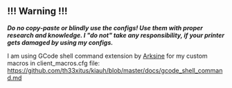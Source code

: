## !!! Warning !!!
***Do no copy-paste or blindly use the configs! Use them with proper research and knowledge. I "do not" take any responsibility, if your printer gets damaged by using my configs.***   

I am using GCode shell command extension by [Arksine](https://github.com/Arksine) for my custom macros in client_macros.cfg file: https://github.com/th33xitus/kiauh/blob/master/docs/gcode_shell_command.md

